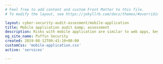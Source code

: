 ```yaml
---
# Feel free to add content and custom Front Matter to this file.
# To modify the layout, see https://jekyllrb.com/docs/themes/#overriding-theme-defaults

layout: cyber-security-audit-assesment/mobile-application
title: Mobile application audit &amp; assessment
description: Risks with mobile application are similar to web apps, beyond technical vunerabilities the point is identify problems related to data flow &amp;permissions
og_site_name: Puffin Security
created: 2019-08-12T09:43:10+00:00
customCss: 'mobile-application.css'
active: 'services'

---
```

